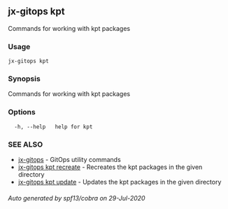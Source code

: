 ## jx-gitops kpt

Commands for working with kpt packages

### Usage

```
jx-gitops kpt
```

### Synopsis

Commands for working with kpt packages

### Options

```
  -h, --help   help for kpt
```

### SEE ALSO

* [jx-gitops](jx-gitops.md)	 - GitOps utility commands
* [jx-gitops kpt recreate](jx-gitops_kpt_recreate.md)	 - Recreates the kpt packages in the given directory
* [jx-gitops kpt update](jx-gitops_kpt_update.md)	 - Updates the kpt packages in the given directory

###### Auto generated by spf13/cobra on 29-Jul-2020
